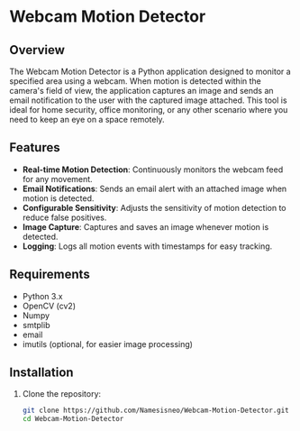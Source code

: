 # Webcam Motion Detector

## Overview

The Webcam Motion Detector is a Python application designed to monitor a specified area using a webcam. When motion is detected within the camera's field of view, the application captures an image and sends an email notification to the user with the captured image attached. This tool is ideal for home security, office monitoring, or any other scenario where you need to keep an eye on a space remotely.

## Features

- **Real-time Motion Detection**: Continuously monitors the webcam feed for any movement.
- **Email Notifications**: Sends an email alert with an attached image when motion is detected.
- **Configurable Sensitivity**: Adjusts the sensitivity of motion detection to reduce false positives.
- **Image Capture**: Captures and saves an image whenever motion is detected.
- **Logging**: Logs all motion events with timestamps for easy tracking.

## Requirements

- Python 3.x
- OpenCV (cv2)
- Numpy
- smtplib
- email
- imutils (optional, for easier image processing)

## Installation

1. Clone the repository:
   ```bash
   git clone https://github.com/Namesisneo/Webcam-Motion-Detector.git
   cd Webcam-Motion-Detector
